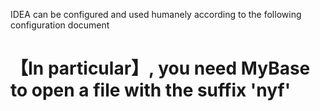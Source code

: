 IDEA can be configured and used humanely according to the following configuration document
# 【In particular】, you need MyBase to open a file with the suffix 'nyf'
